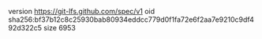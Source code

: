 version https://git-lfs.github.com/spec/v1
oid sha256:bf37b12c8c25930bab80934eddcc779d0f1fa72e6f2aa7e9210c9df492d322c5
size 6953
